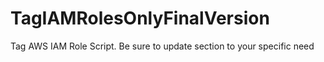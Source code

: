 # TagIAMRolesOnlyFinalVersion
Tag AWS IAM Role Script. Be sure to update section to your specific need 
